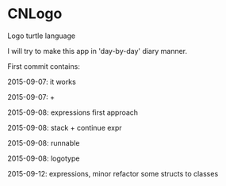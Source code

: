 # CNLogo

Logo turtle language

I will try to make this app in 'day-by-day' diary manner.

First commit contains:

2015-09-07: it works

2015-09-07: +

2015-09-08: expressions first approach

2015-09-08: stack + continue expr

2015-09-08: runnable

2015-09-08: logotype

2015-09-12: expressions, minor refactor some structs to classes
